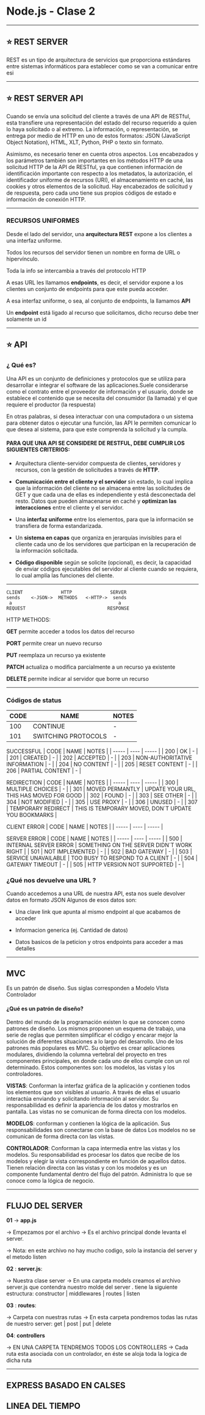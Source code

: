 # Node.js - Clase 2

---

## :star: REST SERVER

REST es un tipo de arquitectura de servicios que proporciona estándares entre sistemas informáticos para establecer como se van a comunicar entre esi

---

## :star:  REST SERVER API

Cuando se envía una solicitud del cliente a través de una API de RESTful, esta transfiere una representación del estado del recurso requerido a quien lo haya solicitado o al extremo. La información, o representación, se entrega por medio de HTTP en uno de estos formatos: JSON (JavaScript Object Notation), HTML, XLT, Python, PHP o texto sin formato.

Asimismo, es necesario tener en cuenta otros aspectos. Los encabezados y los parámetros también son importantes en los métodos HTTP de una solicitud HTTP de la API de RESTful, ya que contienen información de identificación importante con respecto a los metadatos, la autorización, el identificador uniforme de recursos (URI), el almacenamiento en caché, las cookies y otros elementos de la solicitud. Hay encabezados de solicitud y de respuesta, pero cada uno tiene sus propios códigos de estado e información de conexión HTTP.

---

### RECURSOS UNIFORMES

Desde el lado del servidor, una **arquitectura REST** expone a los clientes a una interfaz uniforme.

Todos los recursos del servidor tienen un nombre en forma de URL o hipervínculo.

Toda la info se intercambia a través del protocolo HTTP

A esas URL les llamamos **endpoints**, es decir, el servidor expone a los clientes un conjunto de endpoints para que este pueda acceder. 

A esa interfaz uniforme, o sea, al conjunto de endpoints, la llamamos **API**

Un **endpoint** está ligado al recurso que solicitamos, dicho recurso debe tner solamente un id

---
##  :star: API


### ¿ Qué es?

Una API es un conjunto de definiciones y protocolos que se utiliza para desarrollar e integrar el software de las aplicaciones.Suele considerarse como el contrato entre el proveedor de información y el usuario, donde se establece el contenido que se necesita del consumidor (la llamada) y el que requiere el productor (la respuesta)

En otras palabras, si desea interactuar con una computadora o un sistema para obtener datos o ejecutar una función, las API le permiten comunicar lo que desea al sistema, para que este comprenda la solicitud y la cumpla.  

#### PARA QUE UNA API SE CONSIDERE DE RESTFUL, DEBE CUMPLIR LOS SIGUIENTES CRITERIOS:

- Arquitectura cliente-servidor compuesta de clientes, servidores y recursos, con la gestión de solicitudes a través de **HTTP**.

- **Comunicación entre el cliente y el servidor** sin estado, lo cual implica que la información del cliente no se almacena entre las solicitudes de GET y que cada una de ellas es independiente y está desconectada del resto.
Datos que pueden almacenarse en caché y **optimizan las interacciones** entre el cliente y el servidor.

- Una **interfaz uniforme** entre los elementos, para que la información se transfiera de forma estandarizada. 

- Un **sistema en capas** que organiza en jerarquías invisibles para el cliente cada uno de los servidores que participan en la recuperación de la información solicitada.

- **Código disponible** según se solicite (opcional), es decir, la capacidad de enviar códigos ejecutables del servidor al cliente cuando se requiera, lo cual amplía las funciones del cliente. 

---

```
CLIENT              HTTP              SERVER
sends    <-JSON->  METHODS   <-HTTP->  sends
 a                                       a
REQUEST                              RESPONSE
```

HTTP METHODS: 

**GET** permite acceder a todos los datos del recurso

**PORT** permite crear un nuevo recurso

**PUT** reemplaza un recurso ya existente

**PATCH** actualiza o modifica parcialmente a un recurso ya existente

**DELETE** permite indicar al servidor que borre un recurso

---


### Códigos de status


| CODE  | NAME | NOTES |
| ----- | ---- | ----- |
| 100 | CONTINUE | - |
| 101 | SWITCHING PROTOCOLS | - |


SUCCESSFUL
| CODE  | NAME | NOTES |
| ----- | ---- | ----- |
| 200 | OK | - |
| 201 | CREATED | - |
| 202 | ACCEPTED | - |
| 203 | NON-AUTHORITATIVE INFORMATION | - |
| 204 | NO CONTENT | - |
| 205 | RESET CONTENT | - |
| 206 | PARTIAL CONTENT | - |

REDIRECTION
| CODE  | NAME | NOTES |
| ----- | ---- | ----- |
| 300 | MULTIPLE CHOICES | - |
| 301 | MOVED PERMANTLY | UPDATE YOUR URL, THIS HAS MOVED FOR GOOD |
| 302 | FOUND | - |
| 303 | SEE OTHER | - |
| 304 | NOT MODIFIED | - |
| 305 | USE PROXY | - |
| 306 | UNUSED | - |
| 307 | TEMPORARY REDIRECT | THIS IS TEMPORARY MOVED, DON´T UPDATE YOU BOOKMARKS |


CLIENT ERROR
| CODE  | NAME | NOTES |
| ----- | ---- | ----- |

SERVER ERROR
| CODE  | NAME | NOTES |
| ----- | ---- | ----- |
| 500 | INTERNAL SERVER ERROR | SOMETHING ON THE SERVER DIDN´T WORK RIGHT |
| 501 | NOT IMPLEMENTED | - |
| 502 | BAD GATEWAY | - |
| 503 | SERVICE UNAVAILABLE | TOO BUSY TO RESPOND TO A CLIENT | - |
| 504 | GATEWAY TIMEOUT | - |
| 505 | HTTP VERSION NOT SUPPORTED | - |


### ¿Qué nos devuelve una URL ?

Cuando accedemos a una URL de nuestra API, esta nos suele devolver datos en formato JSON
Algunos de esos datos son:

- Una clave link que apunta al mismo endpoint al que acabamos de acceder

- Informacion generica (ej. Cantidad de datos)

- Datos basicos de la peticion y otros endpoints para acceder a mas detalles

---

## MVC

Es  un patrón de diseño. Sus siglas corresponden a Modelo VIsta Controlador 


#### ¿Qué es un patrón de diseño?

Dentro del mundo de la programación existen lo que se conocen como patrones de diseño. Los mismos proponen un esquema de trabajo, una serie de reglas que permiten simplificar el código y encarar mejor la solución de diferentes situaciones a lo largo del desarrollo. Uno de los patrones más populares es MVC. Su objetivo es crear aplicaciones modulares, dividiendo la columna vertebral del proyecto en tres componentes principales, en donde cada uno de ellos cumple con un rol determinado. Estos componentes son: los modelos, las vistas y los controladores.

**VISTAS**: Conforman la interfaz gráfica de la aplicación y contienen todos los elementos que son visibles al usuario. A través de ellas el usuario interactúa enviando y solicitando información al servidor. Su responsabilidad es definir la apariencia de los datos y mostrarlos en pantalla. Las vistas no se comunican de forma directa con los modelos.

**MODELOS**: conforman y contienen la lógica de la aplicación. Sus responsabilidades son conectarse con la base de
datos Los modelos no se comunican de forma directa con las vistas.

**CONTROLADOR**: Conforman la capa intermedia entre las vistas y los modelos. Su responsabilidad es procesar los datos que recibe de los modelos y elegir la vista correspondiente en función de aquellos datos. Tienen relación directa con las vistas y con los modelos y es un componente fundamental dentro del flujo del patrón. Administra lo que se conoce como la lógica de negocio.


---

## FLUJO DEL SERVER

**01** -> **app.js**

-> Empezamos por el archivo -> Es el archivo principal donde levanta el server.

-> Nota: en este archivo no hay mucho codigo, solo la instancia del server y el metodo listen

**02** : **server.js**:

-> Nuestra clase server -> En una carpeta models creamos el archivo server.js que contendra nuestro molde del server . tiene la siguiente estructura: constructor | middlewares | routes | listen

**03** : **routes**:

-> Carpeta con nuestras rutas -> En esta carpeta pondremos todas las rutas de nuestro server: get | post | put | delete


**04**: **controllers**

-> EN UNA CARPETA TENDREMOS TODOS LOS CONTROLLERS ->  Cada ruta esta asociada con un controlador, en éste se aloja toda la logica de dicha ruta

---

##  EXPRESS BASADO EN CALSES

## LINEA DEL TIEMPO
